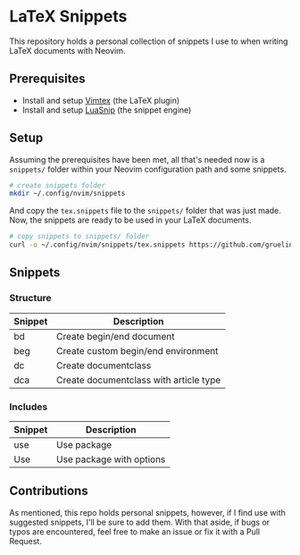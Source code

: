 # LaTeX Snippets

This repository holds a personal collection of snippets I use to when writing LaTeX documents with Neovim.

## Prerequisites

- Install and setup [Vimtex](https://github.com/lervag/vimtex) (the LaTeX plugin)
- Install and setup [LuaSnip](https://github.com/L3MON4D3/LuaSnip) (the snippet engine)

## Setup

Assuming the prerequisites have been met, all that's needed now is a `snippets/` folder within your Neovim configuration path and some snippets.

```sh
# create snippets folder
mkdir ~/.config/nvim/snippets
```

And copy the `tex.snippets` file to the `snippets/` folder that was just made. Now, the snippets are ready to be used in your LaTeX documents.

```sh
# copy snippets to snippets/ folder
curl -o ~/.config/nvim/snippets/tex.snippets https://github.com/gruelingpine185/latex-snippets/main/tex.snippets?raw=true
```

## Snippets

### Structure

| Snippet | Description |
| ------- | ----------- |
| bd | Create begin/end document |
| beg | Create custom begin/end environment |
| dc | Create documentclass |
| dca | Create documentclass with article type |

### Includes

| Snippet | Description |
| ------- | ----------- |
| use | Use package |
| Use | Use package with options |

## Contributions

As mentioned, this repo holds personal snippets, however, if I find use with suggested snippets, I'll be sure to add them. With that aside, if bugs or typos are encountered, feel free to make an issue or fix it with a Pull Request.
